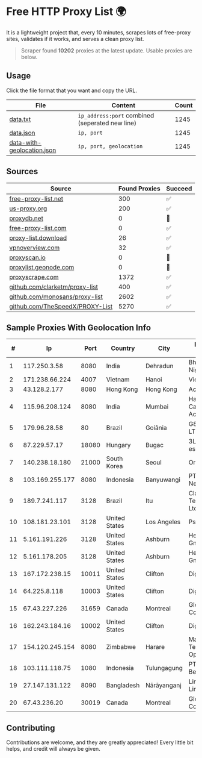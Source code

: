 
# Free HTTP Proxy List 🌍

It is a lightweight project that, every 10 minutes, scrapes lots of free-proxy sites, validates if it works, and serves a clean proxy list.


> Scraper found **10202** proxies at the latest update. Usable proxies are below.

## Usage

Click the file format that you want and copy the URL.


|File|Content|Count|
|----|-------|-----|
|[data.txt](https://raw.githubusercontent.com/themiralay/Proxy-List-World/master/data.txt)|`ip_address:port` combined (seperated new line)|1245|
|[data.json](https://raw.githubusercontent.com/themiralay/Proxy-List-World/master/data.json)|`ip, port`|1245|
|[data-with-geolocation.json](https://raw.githubusercontent.com/themiralay/Proxy-List-World/master/data-with-geolocation.json)|`ip, port, geolocation`|1245|

## Sources

|Source|Found Proxies|Succeed|
|------|-------------|-------|
|[free-proxy-list.net](https://free-proxy-list.net)|300|✅|
|[us-proxy.org](https://www.us-proxy.org)|200|✅|
|[proxydb.net](http://proxydb.net)|0|🚫|
|[free-proxy-list.com](https://free-proxy-list.com/?page=&port=&type%5B%5D=http&type%5B%5D=https&up_time=0&search=Search)|0|✅|
|[proxy-list.download](https://www.proxy-list.download/HTTP)|26|✅|
|[vpnoverview.com](https://vpnoverview.com/privacy/anonymous-browsing/free-proxy-servers)|32|✅|
|[proxyscan.io](https://www.proxyscan.io)|0|🚫|
|[proxylist.geonode.com](https://proxylist.geonode.com/api/proxy-list?limit=300&page=1&sort_by=lastChecked&sort_type=desc&protocols=http,https)|0|🚫|
|[proxyscrape.com](https://api.proxyscrape.com/v2/?request=displayproxies&protocol=http&timeout=10000&country=all&ssl=all&anonymity=all)|1372|✅|
|[github.com/clarketm/proxy-list](https://raw.githubusercontent.com/clarketm/proxy-list/master/proxy-list-raw.txt)|400|✅|
|[github.com/monosans/proxy-list](https://raw.githubusercontent.com/monosans/proxy-list/main/proxies/http.txt)|2602|✅|
|[github.com/TheSpeedX/PROXY-List](https://raw.githubusercontent.com/TheSpeedX/PROXY-List/master/http.txt)|5270|✅|


## Sample Proxies With Geolocation Info

|#|Ip|Port|Country|City|Internet Service Provider|
|-|--|----|-------|----|-------------------------|
|1|117.250.3.58|8080|India|Dehradun|Bharat Sanchar Nigam Ltd|
|2|171.238.66.224|4007|Vietnam|Hanoi|Viettel Corporation|
|3|43.128.2.177|8080|Hong Kong|Hong Kong|Aceville Pte.ltd|
|4|115.96.208.124|8080|India|Mumbai|Hathway IP over Cable Internet Access|
|5|179.96.28.58|80|Brazil|Goiânia|G8 NETWORKS LTDA|
|6|87.229.57.17|18080|Hungary|Bugac|3LAN Kereskedelmi es Szolgaltato Kft.|
|7|140.238.18.180|21000|South Korea|Seoul|Oracle Corporation|
|8|103.169.255.177|8080|Indonesia|Banyuwangi|PT Master Star Network|
|9|189.7.241.117|3128|Brazil|Itu|Claro NXT Telecomunicacoes Ltda|
|10|108.181.23.101|3128|United States|Los Angeles|Psychz Networks|
|11|5.161.191.226|3128|United States|Ashburn|Hetzner Online GmbH|
|12|5.161.178.205|3128|United States|Ashburn|Hetzner Online GmbH|
|13|167.172.238.15|10011|United States|Clifton|DigitalOcean, LLC|
|14|64.225.8.118|10003|United States|Clifton|DigitalOcean, LLC|
|15|67.43.227.226|31659|Canada|Montreal|GloboTech Communications|
|16|162.243.184.16|10002|United States|Clifton|DigitalOcean, LLC|
|17|154.120.245.154|8080|Zimbabwe|Harare|Maintainer Liquid Telecommunications Operations Limited|
|18|103.111.118.75|1080|Indonesia|Tulungagung|PT Dimensi Jaringan Bersinar|
|19|27.147.131.122|8090|Bangladesh|Nārāyanganj|Link3 Technologies Limited|
|20|67.43.236.20|30019|Canada|Montreal|GloboTech Communications|



## Contributing

Contributions are welcome, and they are greatly appreciated! Every
little bit helps, and credit will always be given.

